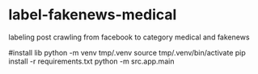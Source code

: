 # label-fakenews-medical
labeling post crawling from facebook to category medical and fakenews

#install lib
python -m venv tmp/.venv
source tmp/.venv/bin/activate
pip install -r requirements.txt
python -m src.app.main
